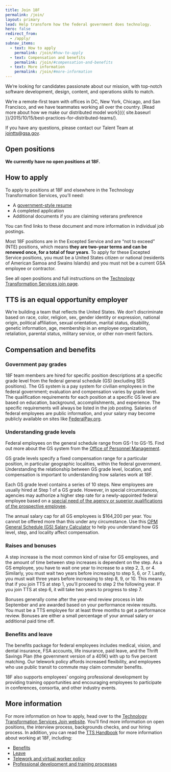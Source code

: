 ```yaml
---
title: Join 18F
permalink: /join/
layout: primary
lead: Help transform how the federal government does technology.
hero: false
redirect_from:
  - /apply/
subnav_items:
  - text: How to apply
    permalink: /join/#how-to-apply
  - text: Compensation and benefits
    permalink: /join/#compensation-and-benefits
  - text: More information
    permalink: /join/#more-information
---
```


We’re looking for candidates passionate about our mission, with top-notch software development, design, content, and operations skills to match.

We’re a remote-first team with offices in DC, New York, Chicago, and San Francisco, and we have teammates working all over the country. [Read more about how we make our distributed model work]({{ site.baseurl }}/2015/10/15/best-practices-for-distributed-teams/).

If you have any questions, please contact our Talent Team at [jointts@gsa.gov](mailto:jointts@gsa.gov).

## Open positions

**We currently have no open positions at 18F.**

<!--Links below will take you to the Technology Transformation Services join page to apply.-->
<!--**We currently have no open positions at 18F.**-->
<!--
TEMPLATE:
<section class="usa-grid-full">
  <a class="usa-button usa-button-secondary" href="LINK">JOB TITLE</a>
</section>

-->

## How to apply

To apply to positions at 18F and elsewhere in the Technology
Transformation Services, you’ll need:

-   A [government-style resume](https://join.tts.gsa.gov/hiring-process/#government-style-resumes)
-   A completed application
-   Additional documents if you are claiming veterans preference

You can find links to these document and more information in individual
job postings.

Most 18F positions are in the Excepted Service and are “not to exceed”
(NTE) positions, which means **they are two-year terms and can be
renewed once, for a total of four years**. To apply for these Excepted
Service positions, you must be a United States citizen or national
(residents of American Samoa and Swains Islands) and you must not be a
current GSA employee or contractor.

See all open positions and full instructions on the [Technology
Transformation Services join page](https://join.tts.gsa.gov/).

## TTS is an equal opportunity employer

We’re building a team that reflects the United States. We don’t
discriminate based on race, color, religion, sex, gender identity or
expression, national origin, political affiliation, sexual orientation,
marital status, disability, genetic information, age, membership in an
employee organization, retaliation, parental status, military service,
or other non-merit factors.

## Compensation and benefits


### Government pay grades

18F team members are hired for specific position descriptions at a
specific grade level from the federal general schedule (GS) (excluding
SES positions). The GS system is a pay system for civilian employees in
the federal government; evaluation and compensation varies by grade
level. The qualification requirements for each position at a specific GS
level are based on education, background, accomplishments, and
experience. The specific requirements will always be listed in the job
posting. Salaries of federal employees are public information, and your
salary may become publicly available on sites like
[FederalPay.org](https://www.federalpay.org/employees).

### Understanding grade levels

Federal employees on the general schedule range from GS-1 to GS-15. Find
out more about the GS system from the [Office of Personnel
Management](https://www.opm.gov/policy-data-oversight/pay-leave/pay-systems/general-schedule/).

GS grade levels specify a fixed compensation range for a particular
position, in particular geographic localities, within the federal
government. Understanding the relationship between GS grade level,
location, and compensation is important to understanding how salaries
work at 18F.

Each GS grade level contains a series of 10 steps. New employees are
usually hired at Step 1 of a GS grade. However, in special
circumstances, agencies may authorize a higher step rate for a
newly-appointed federal employee based on a [special need of the agency
or superior qualifications of the prospective
employee](https://www.opm.gov/policy-data-oversight/pay-leave/pay-administration/fact-sheets/superior-qualifications-and-special-needs-pay-setting-authority/).

The annual salary cap for all GS employees is \$164,200 per year. You
cannot be offered more than this under any circumstance. Use this [OPM
General Schedule (GS) Salary
Calculator](https://www.opm.gov/policy-data-oversight/pay-leave/salaries-wages/2018/general-schedule-gs-salary-calculator/)
to help you understand how GS level, step, and locality affect
compensation.

### Raises and bonuses

A step increase is the most common kind of raise for GS employees, and
the amount of time between step increases is dependent on the step. As a
GS employee, you have to wait one year to increase to a step 2, 3, or 4.
Similarly, you must wait two years before increasing to step 5, 6, or 7.
Lastly, you must wait three years before increasing to step 8, 9, or 10.
This means that if you join TTS at step 1, you’ll proceed to step 2 the
following year. If you join TTS at step 6, it will take two years to
progress to step 7.

Bonuses generally come after the year-end review process in late
September and are awarded based on your performance review results. You
must be a TTS employee for at least three months to get a performance
review. Bonuses are either a small percentage of your annual salary or
additional paid time off.

### Benefits and leave

The benefits package for federal employees includes medical, vision, and
dental insurance, FSA accounts, life insurance, paid leave, and the
Thrift Savings Plan (the government version of a 401K) with up to five
percent matching. Our telework policy affords increased flexibility, and
employees who use public transit to commute may claim commuter benefits.

18F also supports employees’ ongoing professional development by
providing training opportunities and encouraging employees to
participate in conferences, consortia, and other industry events.

## More information

For more information on how to apply, head over to the [Technology
Transformation Services Join website](https://join.tts.gsa.gov/). You’ll find more information on
open positions, the interview process, backgrounds checks, and our
hiring process. In addition, you can read the [TTS
Handbook](https://handbook.18f.gov/) for more information about working
at 18F, including:

-   [Benefits](https://handbook.18f.gov/benefits/)
-   [Leave](https://handbook.18f.gov/benefits/#leave)
-   [Telework and virtual worker policy](https://handbook.18f.gov/telework/)
-   [Professional development and training processes](https://handbook.18f.gov/attending-conferences/)

